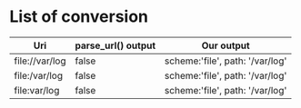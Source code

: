 # List of conversion
|Uri|parse_url() output|Our output|
|---|---|---|
|file://var/log|false|scheme:'file', path: '/var/log'|
|file:/var/log|false|scheme:'file', path: '/var/log'|
|file:var/log|false|scheme:'file', path: '/var/log'|
